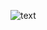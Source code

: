 ![text](https://user-images.githubusercontent.com/132649294/236610089-b6f86f94-89f7-49f6-b085-2082a52a4a3c.gif)

